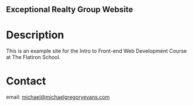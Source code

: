 Exceptional Realty Group Website
---

# Description

This is an example site for the Intro to Front-end Web Development Course at The Flatiron School.

# Contact

email: michael@michaelgregoryevans.com
